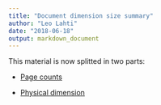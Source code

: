 ```yaml
---
title: "Document dimension size summary"
author: "Leo Lahti"
date: "2018-06-18"
output: markdown_document
---
```


This material is now splitted in two parts:

  * [Page counts](pagecount.md)

  * [Physical dimension](dimension.md)


